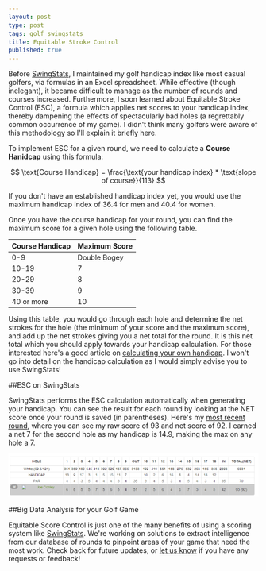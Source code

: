 ```yaml
---
layout: post
type: post
tags: golf swingstats
title: Equitable Stroke Control
published: true
---
```


Before [SwingStats](http://www.swingstats.com), I maintained my golf handicap index like most casual golfers, via formulas in an Excel spreadsheet.  While effective (though inelegant), it became difficult to manage as the number of rounds and courses increased.  Furthermore, I soon learned about Equitable Stroke Control (ESC), a formula which applies net scores to your handicap index, thereby dampening the effects of spectacularly bad holes (a regrettably common occurrence of my game).  I didn't think many golfers were aware of this methodology so I'll explain it briefly here.

To implement ESC for a given round, we need to calculate a **Course Hanidcap** using this formula:

$$
	\text{Course Handicap} = \frac{\text{your handicap index} * \text{slope of course}}{113}
$$

If you don't have an established handicap index yet, you would use the maximum handicap index of 36.4 for men and 40.4 for women.

Once you have the course handicap for your round, you can find the maximum score for a given hole using the following table.

<table class="table table-striped table-bordered table-condensed">
	<thead>
		<tr>
			<th>Course Handicap</th>
			<th>Maximum Score</th>			
		</tr>			
	</thead>
	<tbody>
		<tr>
			<td>0-9</td>
			<td>Double Bogey</td>
		</tr>
		<tr>
			<td>10-19</td>
			<td>7</td>
		</tr>
		<tr>
			<td>20-29</td>
			<td>8</td>
		</tr>
		<tr>
			<td>30-39</td>
			<td>9</td>
		</tr>
		<tr>
			<td>40 or more</td>
			<td>10</td>
		</tr>
	</tbody>		
</table>	

Using this table, you would go through each hole and determine the net strokes for the hole (the minimum of your score and the maximum score), and add up the net strokes giving you a net total for the round.  It is this net total which you should apply towards your handicap calculation.  For those interested here's a good article on [calculating your own handicap](http://golf.about.com/cs/handicapping/a/howcalculated.htm).  I won't go into detail on the handicap calculation as I would simply advise you to use SwingStats!

##ESC on SwingStats

SwingStats performs the ESC calculation automatically when generating your handicap.  You can see the result for each round by looking at the NET score once your round is saved (in parentheses).  Here's my [most recent round](http://www.swingstats.com/rounds/405), where you can see my raw score of 93 and net score of 92.  I earned a net 7 for the second hole as my handicap is 14.9, making the max on any hole a 7.   

![Equitable Score Control Example](/assets/ESC.bmp)

##Big Data Analysis for your Golf Game

Equitable Score Control is just one of the many benefits of using a scoring system like [SwingStats](http://www.swingstats.com).  We're working on solutions to extract intelligence from our database of rounds to pinpoint areas of your game that need the most work.  Check back for future updates, or [let us know](http://www.swingstats.com/contact) if you have any requests or feedback!